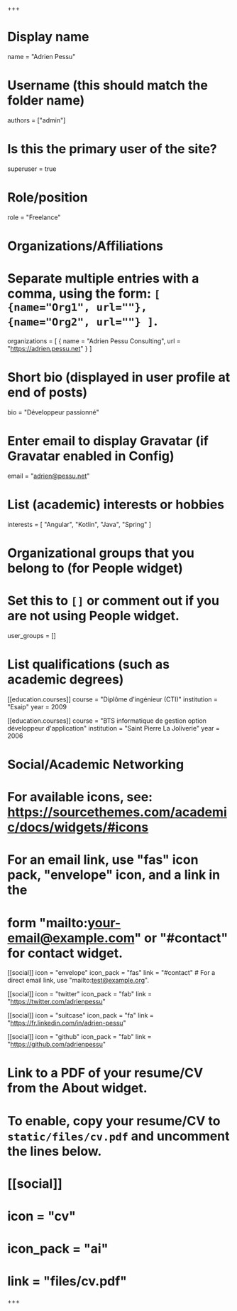 +++
# Display name
name = "Adrien Pessu"

# Username (this should match the folder name)
authors = ["admin"]

# Is this the primary user of the site?
superuser = true

# Role/position
role = "Freelance"

# Organizations/Affiliations
#   Separate multiple entries with a comma, using the form: `[ {name="Org1", url=""}, {name="Org2", url=""} ]`.
organizations = [ { name = "Adrien Pessu Consulting", url = "https://adrien.pessu.net" } ]

# Short bio (displayed in user profile at end of posts)
bio = "Développeur passionné"

# Enter email to display Gravatar (if Gravatar enabled in Config)
email = "adrien@pessu.net"

# List (academic) interests or hobbies
interests = [
  "Angular",
  "Kotlin",
  "Java",
  "Spring"
]

# Organizational groups that you belong to (for People widget)
#   Set this to `[]` or comment out if you are not using People widget.
user_groups = []

# List qualifications (such as academic degrees)
[[education.courses]]
  course = "Diplôme d'ingénieur (CTI)"
  institution = "Esaip"
  year = 2009

[[education.courses]]
  course = "BTS informatique de gestion option développeur d'application"
  institution = "Saint Pierre La Joliverie"
  year = 2006

# Social/Academic Networking
# For available icons, see: https://sourcethemes.com/academic/docs/widgets/#icons
#   For an email link, use "fas" icon pack, "envelope" icon, and a link in the
#   form "mailto:your-email@example.com" or "#contact" for contact widget.

[[social]]
  icon = "envelope"
  icon_pack = "fas"
  link = "#contact"  # For a direct email link, use "mailto:test@example.org".

[[social]]
  icon = "twitter"
  icon_pack = "fab"
  link = "https://twitter.com/adrienpessu"

[[social]]
  icon = "suitcase"
  icon_pack = "fa"
  link = "https://fr.linkedin.com/in/adrien-pessu"

[[social]]
  icon = "github"
  icon_pack = "fab"
  link = "https://github.com/adrienpessu"

# Link to a PDF of your resume/CV from the About widget.
# To enable, copy your resume/CV to `static/files/cv.pdf` and uncomment the lines below.
# [[social]]
#   icon = "cv"
#   icon_pack = "ai"
#   link = "files/cv.pdf"

+++

